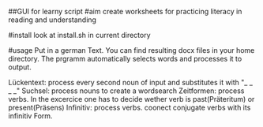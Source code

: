 ##GUI for learny script
#aim
create worksheets for practicing literacy in reading and understanding

#install
look at install.sh in current directory

#usage
Put in a german Text.
You can find resulting docx files in your home directory.
The prgramm automatically selects words and processes it to
output.

Lückentext:   process every second noun of input and substitutes it with "_ _ _ _"
Suchsel:      process nouns to create a wordsearch
Zeitformen:   process verbs. In the excercice one has to decide wether verb is
              past(Präteritum) or present(Präsens)
Infinitiv:    process verbs. coonect conjugate verbs with its infinitiv Form.
